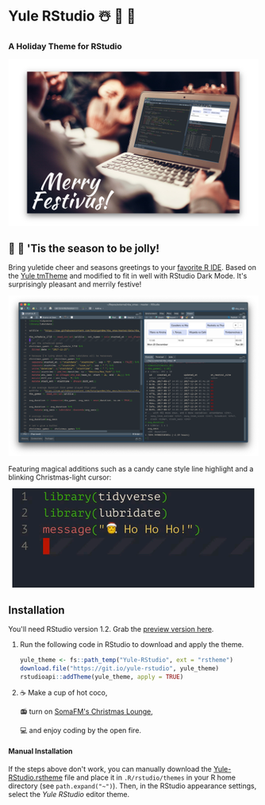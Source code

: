 # Yule RStudio &#x2603;&#xFE0F; &#x1F384; &#x1F381;

### A Holiday Theme for RStudio

![](images/mockup-rstudio.png)

## &#x1F385; &#x1F936; 'Tis the season to be jolly!

Bring yuletide cheer and seasons greetings to your [favorite R IDE](https://rstudio.com). Based on the [Yule tmTheme](https://tmtheme-editor.herokuapp.com/#!/editor/theme/Yule) and modified to fit in well with RStudio Dark Mode. It's surprisingly pleasant and merrily festive!

![](images/floating-rstudio.png)

Featuring magical additions such as a candy cane style line highlight and a blinking Christmas-light cursor:

<p align="center"><img src="images/blinking-cursor.gif"/></p>

## Installation

You'll need RStudio version 1.2. Grab the [preview version here](https://www.rstudio.com/products/rstudio/download/preview/).

1. Run the following code in RStudio to download and apply the theme.

   ```r
   yule_theme <- fs::path_temp("Yule-RStudio", ext = "rstheme")
   download.file("https://git.io/yule-rstudio", yule_theme)
   rstudioapi::addTheme(yule_theme, apply = TRUE)
   ```

1. &#x2615; Make a cup of hot coco,

    &#x1F4FB; turn on [SomaFM's Christmas Lounge](https://somafm.com/christmas/), 
    
    &#x1F4BB; and enjoy coding by the open fire.

#### Manual Installation

If the steps above don't work, you can manually download the [Yule-RStudio.rstheme](Yule-RStudio.rstheme) file and place it in `.R/rstudio/themes` in your R home directory (see `path.expand("~")`). Then, in the RStudio appearance settings, select the _Yule RStudio_ editor theme. 
